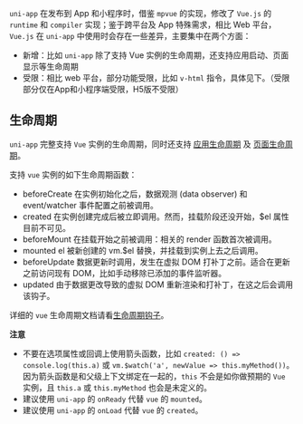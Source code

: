 `uni-app` 在发布到 App 和小程序时，借鉴 `mpvue` 的实现，修改了 `Vue.js` 的 `runtime` 和 `compiler` 实现；鉴于跨平台及 App 特殊需求，相比 Web 平台， `Vue.js` 在 `uni-app` 中使用时会存在一些差异，主要集中在两个方面：

- 新增：比如 `uni-app` 除了支持 Vue 实例的生命周期，还支持应用启动、页面显示等生命周期
- 受限：相比 web 平台，部分功能受限，比如 `v-html` 指令，具体见下。（受限部分仅在App和小程序端受限，H5版不受限）



## 生命周期
`uni-app` 完整支持 `Vue` 实例的生命周期，同时还支持 [应用生命周期](https://uniapp.dcloud.io/frame?id=应用生命周期) 及 [页面生命周期](https://uniapp.dcloud.io/frame?id=页面生命周期)。

支持 `vue` 实例的如下生命周期函数：

- beforeCreate  在实例初始化之后，数据观测 (data observer) 和 event/watcher 事件配置之前被调用。
- created       在实例创建完成后被立即调用。然而，挂载阶段还没开始，$el 属性目前不可见。
- beforeMount   在挂载开始之前被调用：相关的 render 函数首次被调用。
- mounted       el 被新创建的 vm.$el 替换，并挂载到实例上去之后调用。
- beforeUpdate  数据更新时调用，发生在虚拟 DOM 打补丁之前。适合在更新之前访问现有 DOM，比如手动移除已添加的事件监听器。
- updated       由于数据更改导致的虚拟 DOM 重新渲染和打补丁，在这之后会调用该钩子。

详细的 `vue` 生命周期文档请看[生命周期钩子](https://cn.vuejs.org/v2/api/#选项-生命周期钩子)。

**注意**
- 不要在选项属性或回调上使用箭头函数，比如 `created: () => console.log(this.a)` 或 `vm.$watch('a', newValue => this.myMethod())`。因为箭头函数是和父级上下文绑定在一起的，`this` 不会是如你做预期的 `Vue` 实例，且 `this.a` 或 `this.myMethod` 也会是未定义的。
- 建议使用 `uni-app` 的 `onReady` 代替 `vue` 的 `mounted`。
- 建议使用 `uni-app` 的 `onLoad` 代替 `vue` 的 `created`。

